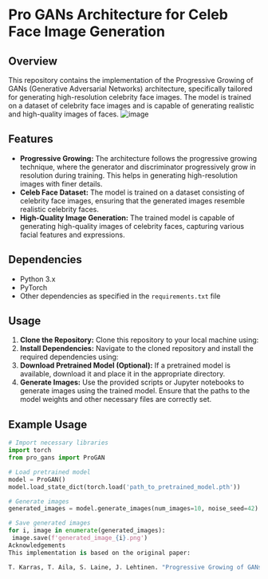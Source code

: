 # Pro GANs Architecture for Celeb Face Image Generation

## Overview
This repository contains the implementation of the Progressive Growing of GANs (Generative Adversarial Networks) architecture, specifically tailored for generating high-resolution celebrity face images. The model is trained on a dataset of celebrity face images and is capable of generating realistic and high-quality images of faces.
![image](https://github.com/Shiv162003/GAN-ARS-Div-B_Comparative-analysis/assets/120489897/988a36af-5ae6-4a1d-b985-4009ab77d3cd)

## Features
- **Progressive Growing:** The architecture follows the progressive growing technique, where the generator and discriminator progressively grow in resolution during training. This helps in generating high-resolution images with finer details.
- **Celeb Face Dataset:** The model is trained on a dataset consisting of celebrity face images, ensuring that the generated images resemble realistic celebrity faces.
- **High-Quality Image Generation:** The trained model is capable of generating high-quality images of celebrity faces, capturing various facial features and expressions.

## Dependencies
- Python 3.x
- PyTorch
- Other dependencies as specified in the `requirements.txt` file

## Usage
1. **Clone the Repository:** Clone this repository to your local machine using:
2. **Install Dependencies:** Navigate to the cloned repository and install the required dependencies using:
3. **Download Pretrained Model (Optional):** If a pretrained model is available, download it and place it in the appropriate directory.
4. **Generate Images:** Use the provided scripts or Jupyter notebooks to generate images using the trained model. Ensure that the paths to the model weights and other necessary files are correctly set.

## Example Usage
```python
# Import necessary libraries
import torch
from pro_gans import ProGAN

# Load pretrained model
model = ProGAN()
model.load_state_dict(torch.load('path_to_pretrained_model.pth'))

# Generate images
generated_images = model.generate_images(num_images=10, noise_seed=42)

# Save generated images
for i, image in enumerate(generated_images):
 image.save(f'generated_image_{i}.png')
Acknowledgements
This implementation is based on the original paper:

T. Karras, T. Aila, S. Laine, J. Lehtinen. "Progressive Growing of GANs for Improved Quality, Stability, and Variation." arXiv:1710.10196, 2017
